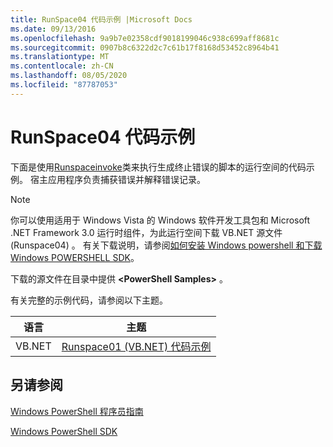 ```yaml
---
title: RunSpace04 代码示例 |Microsoft Docs
ms.date: 09/13/2016
ms.openlocfilehash: 9a9b7e02358cdf9018199046c938c699aff8681c
ms.sourcegitcommit: 0907b8c6322d2c7c61b17f8168d53452c8964b41
ms.translationtype: MT
ms.contentlocale: zh-CN
ms.lasthandoff: 08/05/2020
ms.locfileid: "87787053"
---
```

# <a name="runspace04-code-samples"></a>RunSpace04 代码示例

下面是使用[Runspaceinvoke](/dotnet/api/System.Management.Automation.RunspaceInvoke)类来执行生成终止错误的脚本的运行空间的代码示例。 宿主应用程序负责捕获错误并解释错误记录。

> [!NOTE]
> 你可以使用适用于 Windows Vista 的 Windows 软件开发工具包和 Microsoft .NET Framework 3.0 运行时组件，为此运行空间下载 VB.NET 源文件 (Runspace04) 。 有关下载说明，请参阅[如何安装 Windows powershell 和下载 Windows POWERSHELL SDK](/powershell/scripting/developer/installing-the-windows-powershell-sdk)。
>
> 下载的源文件在目录中提供 **\<PowerShell Samples>** 。

有关完整的示例代码，请参阅以下主题。

|语言|主题|
|--------------|-----------|
|VB.NET|[Runspace01 (VB.NET) 代码示例](./runspace01-vb-net-code-sample.md)|

## <a name="see-also"></a>另请参阅

[Windows PowerShell 程序员指南](./windows-powershell-programmer-s-guide.md)

[Windows PowerShell SDK](../windows-powershell-reference.md)

